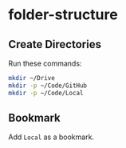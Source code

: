 # folder-structure

## Create Directories

Run these commands:

```bash
mkdir ~/Drive
mkdir -p ~/Code/GitHub
mkdir -p ~/Code/Local
```

## Bookmark

Add `Local` as a bookmark.
